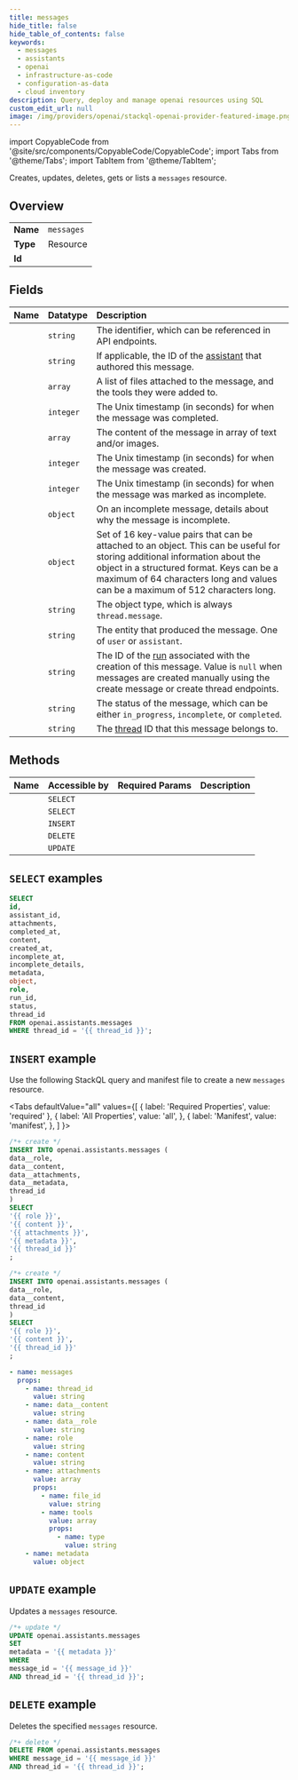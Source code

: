 ```yaml
---
title: messages
hide_title: false
hide_table_of_contents: false
keywords:
  - messages
  - assistants
  - openai
  - infrastructure-as-code
  - configuration-as-data
  - cloud inventory
description: Query, deploy and manage openai resources using SQL
custom_edit_url: null
image: /img/providers/openai/stackql-openai-provider-featured-image.png
---
```


import CopyableCode from '@site/src/components/CopyableCode/CopyableCode';
import Tabs from '@theme/Tabs';
import TabItem from '@theme/TabItem';

Creates, updates, deletes, gets or lists a <code>messages</code> resource.

## Overview
<table><tbody>
<tr><td><b>Name</b></td><td><code>messages</code></td></tr>
<tr><td><b>Type</b></td><td>Resource</td></tr>
<tr><td><b>Id</b></td><td><CopyableCode code="openai.assistants.messages" /></td></tr>
</tbody></table>

## Fields
| Name | Datatype | Description |
|:-----|:---------|:------------|
| <CopyableCode code="id" /> | `string` | The identifier, which can be referenced in API endpoints. |
| <CopyableCode code="assistant_id" /> | `string` | If applicable, the ID of the [assistant](/docs/api-reference/assistants) that authored this message. |
| <CopyableCode code="attachments" /> | `array` | A list of files attached to the message, and the tools they were added to. |
| <CopyableCode code="completed_at" /> | `integer` | The Unix timestamp (in seconds) for when the message was completed. |
| <CopyableCode code="content" /> | `array` | The content of the message in array of text and/or images. |
| <CopyableCode code="created_at" /> | `integer` | The Unix timestamp (in seconds) for when the message was created. |
| <CopyableCode code="incomplete_at" /> | `integer` | The Unix timestamp (in seconds) for when the message was marked as incomplete. |
| <CopyableCode code="incomplete_details" /> | `object` | On an incomplete message, details about why the message is incomplete. |
| <CopyableCode code="metadata" /> | `object` | Set of 16 key-value pairs that can be attached to an object. This can be useful for storing additional information about the object in a structured format. Keys can be a maximum of 64 characters long and values can be a maximum of 512 characters long. |
| <CopyableCode code="object" /> | `string` | The object type, which is always `thread.message`. |
| <CopyableCode code="role" /> | `string` | The entity that produced the message. One of `user` or `assistant`. |
| <CopyableCode code="run_id" /> | `string` | The ID of the [run](/docs/api-reference/runs) associated with the creation of this message. Value is `null` when messages are created manually using the create message or create thread endpoints. |
| <CopyableCode code="status" /> | `string` | The status of the message, which can be either `in_progress`, `incomplete`, or `completed`. |
| <CopyableCode code="thread_id" /> | `string` | The [thread](/docs/api-reference/threads) ID that this message belongs to. |

## Methods
| Name | Accessible by | Required Params | Description |
|:-----|:--------------|:----------------|:------------|
| <CopyableCode code="get_message" /> | `SELECT` | <CopyableCode code="message_id, thread_id" /> |  |
| <CopyableCode code="list_messages" /> | `SELECT` | <CopyableCode code="thread_id" /> |  |
| <CopyableCode code="create_message" /> | `INSERT` | <CopyableCode code="thread_id, data__content, data__role" /> |  |
| <CopyableCode code="delete_message" /> | `DELETE` | <CopyableCode code="message_id, thread_id" /> |  |
| <CopyableCode code="modify_message" /> | `UPDATE` | <CopyableCode code="message_id, thread_id" /> |  |

## `SELECT` examples




```sql
SELECT
id,
assistant_id,
attachments,
completed_at,
content,
created_at,
incomplete_at,
incomplete_details,
metadata,
object,
role,
run_id,
status,
thread_id
FROM openai.assistants.messages
WHERE thread_id = '{{ thread_id }}';
```
## `INSERT` example

Use the following StackQL query and manifest file to create a new <code>messages</code> resource.

<Tabs
    defaultValue="all"
    values={[
        { label: 'Required Properties', value: 'required' },
        { label: 'All Properties', value: 'all', },
        { label: 'Manifest', value: 'manifest', },
    ]
}>
<TabItem value="all">

```sql
/*+ create */
INSERT INTO openai.assistants.messages (
data__role,
data__content,
data__attachments,
data__metadata,
thread_id
)
SELECT 
'{{ role }}',
'{{ content }}',
'{{ attachments }}',
'{{ metadata }}',
'{{ thread_id }}'
;
```
</TabItem>

<TabItem value="required">

```sql
/*+ create */
INSERT INTO openai.assistants.messages (
data__role,
data__content,
thread_id
)
SELECT 
'{{ role }}',
'{{ content }}',
'{{ thread_id }}'
;
```
</TabItem>

<TabItem value="manifest">

```yaml
- name: messages
  props:
    - name: thread_id
      value: string
    - name: data__content
      value: string
    - name: data__role
      value: string
    - name: role
      value: string
    - name: content
      value: string
    - name: attachments
      value: array
      props:
        - name: file_id
          value: string
        - name: tools
          value: array
          props:
            - name: type
              value: string
    - name: metadata
      value: object

```
</TabItem>
</Tabs>

## `UPDATE` example

Updates a <code>messages</code> resource.

```sql
/*+ update */
UPDATE openai.assistants.messages
SET 
metadata = '{{ metadata }}'
WHERE 
message_id = '{{ message_id }}'
AND thread_id = '{{ thread_id }}';
```

## `DELETE` example

Deletes the specified <code>messages</code> resource.

```sql
/*+ delete */
DELETE FROM openai.assistants.messages
WHERE message_id = '{{ message_id }}'
AND thread_id = '{{ thread_id }}';
```
